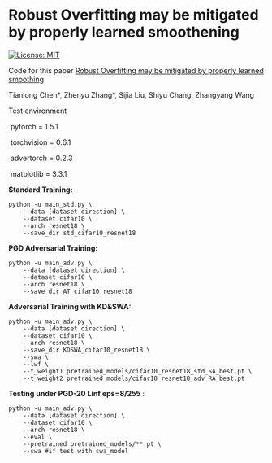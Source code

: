 # Robust Overfitting may be mitigated by properly learned smoothening

[![License: MIT](https://img.shields.io/badge/License-MIT-green.svg)](https://opensource.org/licenses/MIT)

Code for this paper [Robust Overfitting may be mitigated by properly learned smoothing](https://openreview.net/forum?id=qZzy5urZw9)

Tianlong Chen\*, Zhenyu Zhang\*, Sijia Liu, Shiyu Chang, Zhangyang Wang

Test environment

​	pytorch = 1.5.1

​	torchvision = 0.6.1

​	advertorch = 0.2.3

​	matplotlib = 3.3.1

**Standard Training:**

```
python -u main_std.py \
	--data [dataset direction] \ 
	--dataset cifar10 \
	--arch resnet18 \
	--save_dir std_cifar10_resnet18 
```

**PGD Adversarial Training:**

```
python -u main_adv.py \
	--data [dataset direction] \ 
	--dataset cifar10 \
	--arch resnet18 \
	--save_dir AT_cifar10_resnet18 
```

**Adversarial Training with KD&SWA:**

```
python -u main_adv.py \
	--data [dataset direction] \ 
	--dataset cifar10 \
	--arch resnet18 \
	--save_dir KDSWA_cifar10_resnet18 \
	--swa \
	--lwf \
	--t_weight1 pretrained_models/cifar10_resnet18_std_SA_best.pt \
	--t_weight2 pretrained_models/cifar10_resnet18_adv_RA_best.pt
```

**Testing under PGD-20 Linf eps=8/255** :

```
python -u main_adv.py \
	--data [dataset direction] \
	--dataset cifar10 \
	--arch resnet18 \
	--eval \
	--pretrained pretrained_models/**.pt \
	--swa #if test with swa_model
```

